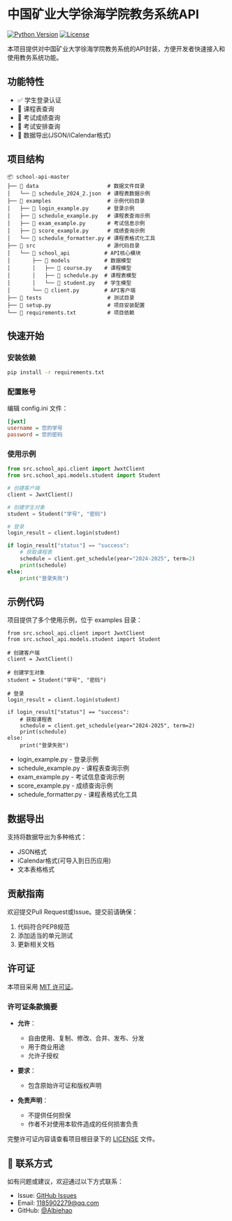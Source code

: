 # 中国矿业大学徐海学院教务系统API

[![Python Version](https://img.shields.io/badge/python-3.6%2B-blue)](https://www.python.org/)
[![License](https://img.shields.io/badge/license-MIT-green)](LICENSE)

本项目提供对中国矿业大学徐海学院教务系统的API封装，方便开发者快速接入和使用教务系统功能。

## 功能特性

- ✅ 学生登录认证
- 📅 课程表查询
- 📝 考试成绩查询
- 📆 考试安排查询
- 🔄 数据导出(JSON/iCalendar格式)

## 项目结构

 ```
📦 school-api-master
├── 📂 data                      # 数据文件目录
│   └── 📄 schedule_2024_2.json  # 课程表数据示例
├── 📂 examples                  # 示例代码目录
│   ├── 📄 login_example.py      # 登录示例
│   ├── 📄 schedule_example.py   # 课程表查询示例
│   ├── 📄 exam_example.py       # 考试信息示例
│   ├── 📄 score_example.py      # 成绩查询示例
│   └── 📄 schedule_formatter.py # 课程表格式化工具
├── 📂 src                       # 源代码目录
│   └── 📂 school_api           # API核心模块
│       ├── 📂 models           # 数据模型
│       │   ├── 📄 course.py    # 课程模型
│       │   ├── 📄 schedule.py  # 课程表模型
│       │   └── 📄 student.py   # 学生模型
│       └── 📄 client.py        # API客户端
├── 📂 tests                     # 测试目录
├── 📄 setup.py                  # 项目安装配置
└── 📄 requirements.txt          # 项目依赖
```




## 快速开始

### 安装依赖

```bash
pip install -r requirements.txt
 ```


### 配置账号
编辑 config.ini 文件：

```ini
[jwxt]
username = 您的学号
password = 您的密码
 ```

### 使用示例
```python
from src.school_api.client import JwxtClient
from src.school_api.models.student import Student

# 创建客户端
client = JwxtClient()

# 创建学生对象
student = Student("学号", "密码")

# 登录
login_result = client.login(student)

if login_result["status"] == "success":
    # 获取课程表
    schedule = client.get_schedule(year="2024-2025", term=2)
    print(schedule)
else:
    print("登录失败")
 ```


## 示例代码
项目提供了多个使用示例，位于 examples 目录：

```
from src.school_api.client import JwxtClient
from src.school_api.models.student import Student

# 创建客户端
client = JwxtClient()

# 创建学生对象
student = Student("学号", "密码")

# 登录
login_result = client.login(student)

if login_result["status"] == "success":
    # 获取课程表
    schedule = client.get_schedule(year="2024-2025", term=2)
    print(schedule)
else:
    print("登录失败")
```

- login_example.py - 登录示例
- schedule_example.py - 课程表查询示例
- exam_example.py - 考试信息查询示例
- score_example.py - 成绩查询示例
- schedule_formatter.py - 课程表格式化工具
## 数据导出
支持将数据导出为多种格式：

- JSON格式
- iCalendar格式(可导入到日历应用)
- 文本表格格式
## 贡献指南
欢迎提交Pull Request或Issue。提交前请确保：

1. 代码符合PEP8规范
2. 添加适当的单元测试
3. 更新相关文档
## 许可证

本项目采用 [MIT 许可证](LICENSE)。

### 许可证条款摘要

- **允许**：
  - 自由使用、复制、修改、合并、发布、分发
  - 用于商业用途
  - 允许子授权
  
- **要求**：
  - 包含原始许可证和版权声明
  
- **免责声明**：
  - 不提供任何担保
  - 作者不对使用本软件造成的任何损害负责

完整许可证内容请查看项目根目录下的 [LICENSE](LICENSE) 文件。

## 📧 联系方式

如有问题或建议，欢迎通过以下方式联系：

- Issue: [GitHub Issues](https://github.com/Albiehao/cumtxh-jwxt-api/issues)
- Email: 1185902279@qq.com
- GitHub: [@Albiehao](https://github.com/Albiehao)

